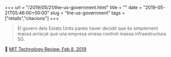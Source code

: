 +++
url = "/2019/05/21/the-us-government.html"
title = ""
date = "2019-05-21T05:46:00+00:00"
slug = "the-us-government"
tags = ["retalls","citacions"]
+++

> El govern dels Estats Units pareix haver decidit que és simplement massa arriscat que una empresa xinesa controli massa infraestructura 5G.

📎 [MIT Technology Review, Feb 8, 2019](https://www.technologyreview.com/s/612874/the-real-reason-america-is-scared-of-huawei-internet-connected-everything/)
